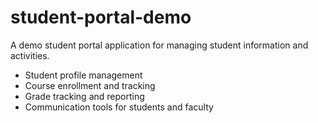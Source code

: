 # student-portal-demo
A demo student portal application for managing student information and activities.
* Student profile management
* Course enrollment and tracking
* Grade tracking and reporting
* Communication tools for students and faculty
